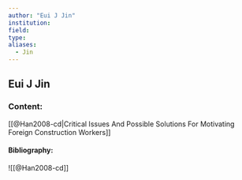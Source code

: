 ```yaml
---
author: "Eui J Jin"
institution:
field:
type:
aliases:
  - Jin
---
```


## Eui J Jin

### Content:
[[@Han2008-cd|Critical Issues And Possible Solutions For Motivating Foreign Construction Workers]]

#### Bibliography:

![[@Han2008-cd]]